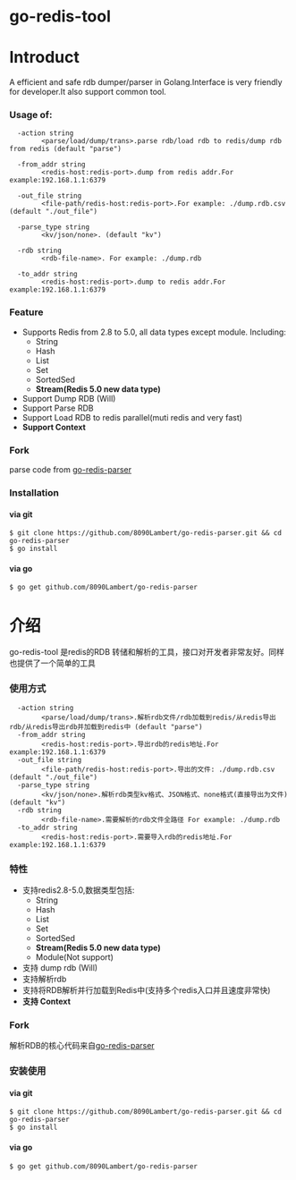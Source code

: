 # go-redis-tool

# Introduct
A efficient and safe rdb dumper/parser in Golang.Interface is very friendly for developer.It also support common tool. 


### Usage of:
```
  -action string
        <parse/load/dump/trans>.parse rdb/load rdb to redis/dump rdb from redis (default "parse")

  -from_addr string
        <redis-host:redis-port>.dump from redis addr.For example:192.168.1.1:6379

  -out_file string
        <file-path/redis-host:redis-port>.For example: ./dump.rdb.csv (default "./out_file")

  -parse_type string
        <kv/json/none>. (default "kv")

  -rdb string
        <rdb-file-name>. For example: ./dump.rdb

  -to_addr string
        <redis-host:redis-port>.dump to redis addr.For example:192.168.1.1:6379
```


### Feature
- Supports Redis from 2.8 to 5.0, all data types except module. Including:
    - String
    - Hash
    - List
    - Set
    - SortedSed
    - **Stream(Redis 5.0 new data type)**
- Support Dump RDB (Will)
- Support Parse RDB
- Support Load RDB to redis parallel(muti redis and very fast)
- **Support Context**

### Fork
parse code from [go-redis-parser](https://github.com/8090Lambert/go-redis-parser)

### Installation
#### via git
```
$ git clone https://github.com/8090Lambert/go-redis-parser.git && cd go-redis-parser
$ go install
```

#### via go
```
$ go get github.com/8090Lambert/go-redis-parser
```

# 介绍
go-redis-tool 是redis的RDB 转储和解析的工具，接口对开发者非常友好。同样也提供了一个简单的工具


### 使用方式
```
  -action string
        <parse/load/dump/trans>.解析rdb文件/rdb加载到redis/从redis导出rdb/从redis导出rdb并加载到redis中 (default "parse")
  -from_addr string
        <redis-host:redis-port>.导出rdb的redis地址.For example:192.168.1.1:6379
  -out_file string
        <file-path/redis-host:redis-port>.导出的文件: ./dump.rdb.csv (default "./out_file")
  -parse_type string
        <kv/json/none>.解析rdb类型kv格式、JSON格式、none格式(直接导出为文件) (default "kv")
  -rdb string
        <rdb-file-name>.需要解析的rdb文件全路径 For example: ./dump.rdb
  -to_addr string
        <redis-host:redis-port>.需要导入rdb的redis地址.For example:192.168.1.1:6379
```


### 特性
- 支持redis2.8-5.0,数据类型包括:
    - String
    - Hash
    - List
    - Set
    - SortedSed
    - **Stream(Redis 5.0 new data type)**
    - Module(Not support)
- 支持 dump rdb (Will)
- 支持解析rdb
- 支持将RDB解析并行加载到Redis中(支持多个redis入口并且速度非常快)
- **支持 Context**

### Fork
解析RDB的核心代码来自[go-redis-parser](https://github.com/8090Lambert/go-redis-parser)

### 安装使用
#### via git
```
$ git clone https://github.com/8090Lambert/go-redis-parser.git && cd go-redis-parser
$ go install
```

#### via go
```
$ go get github.com/8090Lambert/go-redis-parser
```